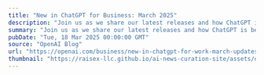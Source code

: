 ```yaml
---
title: "New in ChatGPT for Business: March 2025"
description: "Join us as we share our latest releases and how ChatGPT is becoming more interactive, customized to the way your teams work, and agentic."
summary: "Join us as we share our latest releases and how ChatGPT is becoming more interactive, customized to the way your teams work, and agentic."
pubDate: "Tue, 18 Mar 2025 00:00:00 GMT"
source: "OpenAI Blog"
url: "https://openai.com/business/new-in-chatgpt-for-work-march-updates-2025"
thumbnail: "https://raisex-llc.github.io/ai-news-curation-site/assets/openai_logo.png"
---
```


